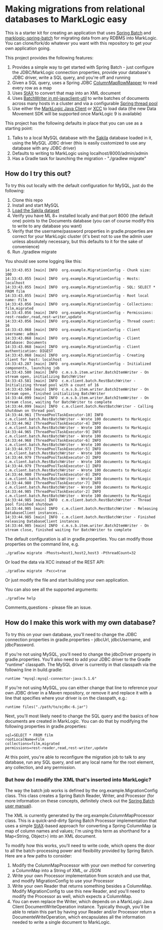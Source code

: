# Making migrations from relational databases to MarkLogic easy

This is a starter kit for creating an application that uses [Spring Batch](http://projects.spring.io/spring-batch/) and
[marklogic-spring-batch](https://github.com/sastafford/marklogic-spring-batch) for migrating data from any RDBMS into MarkLogic. You 
can clone/fork/do whatever you want with this repository to get your own application going.

This project provides the following features:

1. Provides a simple way to get started with Spring Batch - just configure the JDBC/MarkLogic connection properties, provide your
database's JDBC driver, write a SQL query, and you're off and running
1. Given a SQL query, uses a Spring JDBC [ColumnMapRowMapper](https://docs.spring.io/spring/docs/current/javadoc-api/org/springframework/jdbc/core/ColumnMapRowMapper.html) 
to read every row as a map
1. Uses [StAX](https://docs.oracle.com/javase/tutorial/jaxp/stax/api.html) to convert that map into an XML document
1. Uses [BatchWriter in ml-javaclient-util](https://github.com/rjrudin/ml-javaclient-util#parallelized-batch-writes) to write batches
of documents across many hosts in a cluster and via a configurable [Spring thread pool](https://docs.spring.io/spring/docs/current/spring-framework-reference/html/scheduling.html)
1. Use either the [MarkLogic Java Client](https://docs.marklogic.com/guide/java) or [XCC](https://docs.marklogic.com/guide/xcc/intro) to load data
(the new Data Movement SDK will be supported once MarkLogic 9 is available)

This project has the following defaults in place that you can use as a starting point:

1. Talks to a local MySQL database with the [Sakila](https://dev.mysql.com/doc/sakila/en/) database loaded in it, using 
the MySQL JDBC driver (this is easily customized to use any database with any JDBC driver)
1. Defaults to writing to MarkLogic using localhost/8000/admin/admin
1. Has a Gradle task for launching the migration - "./gradlew migrate"

## How do I try this out?

To try this out locally with the default configuration for MySQL, just do the following:

1. Clone this repo
1. Install and start MySQL
1. [Load the Sakila dataset](https://dev.mysql.com/doc/sakila/en/sakila-installation.html)
1. Verify you have ML 8+ installed locally and that port 8000 (the default one) points to the Documents database 
(you can of course modify this to write to any database you want)
1. Verify that the username/password properties in gradle.properties are correct for your MarkLogic cluster (it's best 
not to use the admin user unless absolutely necessary, but this defaults to it for the sake of convenience)
1. Run ./gradlew migrate

You should see some logging like this:

    14:33:43.053 [main] INFO  org.example.MigrationConfig - Chunk size: 100
    14:33:43.055 [main] INFO  org.example.MigrationConfig - Hosts: localhost
    14:33:43.055 [main] INFO  org.example.MigrationConfig - SQL: SELECT * FROM film
    14:33:43.055 [main] INFO  org.example.MigrationConfig - Root local name: Film
    14:33:43.056 [main] INFO  org.example.MigrationConfig - Collections: film,migrated
    14:33:43.056 [main] INFO  org.example.MigrationConfig - Permissions: rest-reader,read,rest-writer,update
    14:33:43.056 [main] INFO  org.example.MigrationConfig - Thread count: 16
    14:33:43.068 [main] INFO  org.example.MigrationConfig - Client username: admin
    14:33:43.068 [main] INFO  org.example.MigrationConfig - Client database: Documents
    14:33:43.068 [main] INFO  org.example.MigrationConfig - Client authentication: DIGEST
    14:33:43.068 [main] INFO  org.example.MigrationConfig - Creating client for host: localhost
    14:33:43.287 [main] INFO  org.example.MigrationConfig - Initialized components, launching job
    14:33:43.580 [main] INFO  c.m.s.b.item.writer.BatchItemWriter - On stream open, initializing BatchWriter
    14:33:43.581 [main] INFO  c.m.client.batch.RestBatchWriter - Initializing thread pool with a count of 16
    14:33:43.584 [main] INFO  c.m.s.b.item.writer.BatchItemWriter - On stream open, finished initializing BatchWriter
    14:33:44.099 [main] INFO  c.m.s.b.item.writer.BatchItemWriter - On stream close, waiting for BatchWriter to complete
    14:33:44.099 [main] INFO  c.m.client.batch.RestBatchWriter - Calling shutdown on thread pool
    14:33:44.961 [ThreadPoolTaskExecutor-10] INFO  c.m.client.batch.RestBatchWriter - Wrote 100 documents to MarkLogic
    14:33:44.962 [ThreadPoolTaskExecutor-4] INFO  c.m.client.batch.RestBatchWriter - Wrote 100 documents to MarkLogic
    14:33:44.965 [ThreadPoolTaskExecutor-9] INFO  c.m.client.batch.RestBatchWriter - Wrote 100 documents to MarkLogic
    14:33:44.968 [ThreadPoolTaskExecutor-6] INFO  c.m.client.batch.RestBatchWriter - Wrote 100 documents to MarkLogic
    14:33:44.973 [ThreadPoolTaskExecutor-5] INFO  c.m.client.batch.RestBatchWriter - Wrote 100 documents to MarkLogic
    14:33:44.979 [ThreadPoolTaskExecutor-3] INFO  c.m.client.batch.RestBatchWriter - Wrote 100 documents to MarkLogic
    14:33:44.979 [ThreadPoolTaskExecutor-1] INFO  c.m.client.batch.RestBatchWriter - Wrote 100 documents to MarkLogic
    14:33:44.980 [ThreadPoolTaskExecutor-8] INFO  c.m.client.batch.RestBatchWriter - Wrote 100 documents to MarkLogic
    14:33:44.980 [ThreadPoolTaskExecutor-7] INFO  c.m.client.batch.RestBatchWriter - Wrote 100 documents to MarkLogic
    14:33:44.985 [ThreadPoolTaskExecutor-2] INFO  c.m.client.batch.RestBatchWriter - Wrote 100 documents to MarkLogic
    14:33:44.985 [main] INFO  c.m.client.batch.RestBatchWriter - Thread pool finished shutdown
    14:33:44.985 [main] INFO  c.m.client.batch.RestBatchWriter - Releasing DatabaseClient instances...
    14:33:44.985 [main] INFO  c.m.client.batch.RestBatchWriter - Finished releasing DatabaseClient instances
    14:33:44.985 [main] INFO  c.m.s.b.item.writer.BatchItemWriter - On stream close, finished waiting for BatchWriter to complete


The default configuration is all in gradle.properties. You can modify those properties on the command line, e.g.

    ./gradlew migrate -Phosts=host1,host2,host3 -PthreadCount=32

Or load the data via XCC instead of the REST API:

    ./gradlew migrate -Pxcc=true

Or just modify the file and start building your own application. 

You can also see all the supported arguments:

    ./gradlew help

Comments,questions - please file an issue.

## How do I make this work with my own database?

To try this on your own database, you'll need to change the JDBC connection properties in gradle.properties - jdbcUrl,
jdbcUsername, and jdbcPassword. 

If you're not using MySQL, you'll need to change the jdbcDriver property in gradle.properties. You'll also need to add
your JDBC driver to the Gradle "runtime" classpath. The MySQL driver is currently in that classpath via the following 
line in build.gradle:

    runtime "mysql:mysql-connector-java:5.1.6"

If you're not using MySQL, you can either change that line to reference your own JDBC driver in a Maven repository, or
remove it and replace it with a line that specifies where your driver is on the classpath, e.g.:

    runtime files("./path/to/ojdbc-6.jar")

Next, you'll most likely need to change the SQL query and the basics of how documents are created in MarkLogic. You can 
do that by modifying the following properties in gradle.properties:
    
    sql=SELECT * FROM film
    rootLocalName=Film
    collections=film,migrated
    permissions=rest-reader,read,rest-writer,update
    
At this point, you're able to reconfigure the migration job to talk to any database, run any SQL query, and set any
local name for the root element, any collection, and any permission. 

### But how do I modify the XML that's inserted into MarkLogic?

The way the batch job works is defined by the org.example.MigrationConfig class. This class creates a Spring Batch
Reader, Writer, and Processor (for more information on these concepts, definitely check out the 
[Spring Batch user manual](http://docs.spring.io/spring-batch/reference/html/)). 

The XML is currently generated by the org.example.ColumnMapProcessor class. This is a quick-and-dirty Spring Batch
Processor implementation that uses a simple [StAX](https://docs.oracle.com/javase/tutorial/jaxp/stax/api.html)-based
approach for converting a Spring ColumnMap (a map of column names and values; I'm using this term as shorthand for a 
Map<String, Object>) into an XML document. 

To modify how this works, you'll need to write code, which opens the door to all the batch-processing power and 
flexibility provided by Spring Batch. Here are a few paths to consider:

1. Modify the ColumnMapProcessor with your own method for converting a ColumnMap into a String of XML, or JSON
1. Write your own Processor implementation from scratch and use that, and modify MigrationConfig to use your Processor
1. Write your own Reader that returns something besides a ColumnMap. Modify MigrationConfig to use this new Reader, 
and you'll need to modify the Processor as well, which expects a ColumnMap.
1. You can even replace the Writer, which depends on a MarkLogic Java Client DocumentWriteOperation instance. Typically
though, you'll be able to retain this part by having your Reader and/or Processor return a DocumenteWriteOperation, 
which encapsulates all the information needed to write a single document to MarkLogic.

